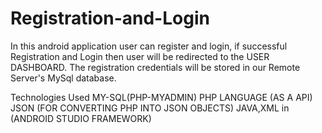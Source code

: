 # Registration-and-Login
In this android application user can register and login, 
if successful Registration and Login then user will be redirected to the USER DASHBOARD.
The registration credentials will be stored in our Remote Server's MySql database.



Technologies Used
  MY-SQL(PHP-MYADMIN)
  PHP LANGUAGE (AS A API)
  JSON (FOR CONVERTING PHP INTO JSON OBJECTS)
  JAVA,XML in (ANDROID STUDIO FRAMEWORK)
